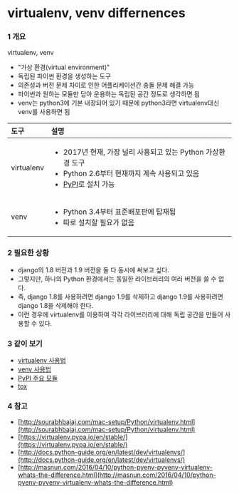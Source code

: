 # virtualenv, venv differnences



### 1 개요

virtualenv, venv

* "가상 환경\(virtual environment\)"
* 독립된 파이썬 환경을 생성하는 도구
* 의존성과 버전 문제 차이로 인한 어플리케이션간 충돌 문제 해결 가능
* 파이썬과 원하는 모듈만 담아 운용하는 독립된 공간 정도로 생각하면 됨
* venv는 python3에 기본 내장되어 있기 때문에 python3라면 virtualenv대신 venv를 사용하면 됨

<table>
  <thead>
    <tr>
      <th style="text-align:left">&#xB3C4;&#xAD6C;</th>
      <th style="text-align:left">&#xC124;&#xBA85;</th>
    </tr>
  </thead>
  <tbody>
    <tr>
      <td style="text-align:left">virtualenv</td>
      <td style="text-align:left">
        <ul>
          <li>2017&#xB144; &#xD604;&#xC7AC;, &#xAC00;&#xC7A5; &#xB110;&#xB9AC; &#xC0AC;&#xC6A9;&#xB418;&#xACE0;
            &#xC788;&#xB294; Python &#xAC00;&#xC0C1;&#xD658;&#xACBD; &#xB3C4;&#xAD6C;</li>
          <li>Python 2.6&#xBD80;&#xD130; &#xD604;&#xC7AC;&#xAE4C;&#xC9C0; &#xACC4;&#xC18D;
            &#xC0AC;&#xC6A9;&#xB418;&#xACE0; &#xC788;&#xC74C;</li>
          <li><a href="https://zetawiki.com/wiki/PyPI">PyPI</a>&#xB85C; &#xC124;&#xCE58;
            &#xAC00;&#xB2A5;</li>
        </ul>
      </td>
    </tr>
    <tr>
      <td style="text-align:left">venv</td>
      <td style="text-align:left">
        <ul>
          <li>Python 3.4&#xBD80;&#xD130; &#xD45C;&#xC900;&#xBC30;&#xD3EC;&#xD310;&#xC5D0;
            &#xD0D1;&#xC7AC;&#xB428;</li>
          <li>&#xB530;&#xB85C; &#xC124;&#xCE58;&#xD560; &#xD544;&#xC694;&#xAC00; &#xC5C6;&#xC74C;</li>
        </ul>
      </td>
    </tr>
  </tbody>
</table>

### 2 필요한 상황

* django의 1.8 버전과 1.9 버전을 둘 다 동시에 써보고 싶다.
* 그렇지만, 하나의 Python 환경에서는 동일한 라이브러리의 여러 버전을 쓸 수 없다.
* 즉, django 1.8를 사용하려면 django 1.9를 삭제하고 django 1.9를 사용하려면 django 1.8을 삭제해야 한다.
* 이런 경우에 virtualenv를 이용하여 각각 라이브러리에 대해 독립 공간을 만들어 사용할 수 있다.

### 3 같이 보기

* [virtualenv 사용법](https://zetawiki.com/wiki/Virtualenv_%EC%82%AC%EC%9A%A9%EB%B2%95)
* [venv 사용법](https://zetawiki.com/wiki/Venv_%EC%82%AC%EC%9A%A9%EB%B2%95)
* [PyPI 주요 모듈](https://zetawiki.com/wiki/PyPI_%EC%A3%BC%EC%9A%94_%EB%AA%A8%EB%93%88)
* [tox](https://zetawiki.com/wiki/Tox)

### 4 참고

* [http://sourabhbajaj.com/mac-setup/Python/virtualenv.html](http://sourabhbajaj.com/mac-setup/Python/virtualenv.html)
* [https://virtualenv.pypa.io/en/stable/](https://virtualenv.pypa.io/en/stable/)
* [http://docs.python-guide.org/en/latest/dev/virtualenvs/](http://docs.python-guide.org/en/latest/dev/virtualenvs/)
* [http://masnun.com/2016/04/10/python-pyenv-pyvenv-virtualenv-whats-the-difference.html](http://masnun.com/2016/04/10/python-pyenv-pyvenv-virtualenv-whats-the-difference.html)



